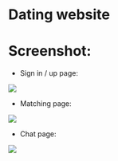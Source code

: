 # Dating website

# Screenshot:

- Sign in / up page:
<img src="https://i.ibb.co/qRGQd0R/image.png">

- Matching page:
<img src="https://i.ibb.co/9qZhs9v/image.png">

- Chat page:
<img src="https://i.ibb.co/8KjNzyB/image.png">
